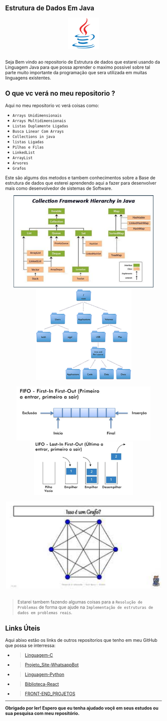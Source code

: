 ## Estrutura de Dados Em Java 

<div align="center" style="display: inline_block">
<img  alt="java" width="100" src="https://raw.githubusercontent.com/devicons/devicon/master/icons/java/java-original.svg">
</div>

<br>

Seja Bem vindo ao repositorio de Estrutura de dados que estarei usando da Linguagem Java para que possa aprender o maximo possivel sobre tal parte muito importante da programação que sera utilizada em muitas linguagens existentes.


## O que vc verá no meu repositorio ?

Aqui no meu repositorio vc verá coisas como: 

- `Arrays Unidimensionais`
- `Arrays Multidimensionais`
- `Listas Duplamente Ligadas`
- `Busca Linear Com Arrays`
- `Collections in java`
- `listas Ligadas`
- `Pilhas e Filas`
- `LinkedList`
- `ArrayList`
- `Árvores`
- `Grafos`

Este são algums dos metodos e tambem conhecimentos sobre a Base de estrutura de dados que esterei aprendendo aqui a fazer para desenvolver mais como desenvolvedor de sistemas de Software.

<div align="center" style="display: inline_block">
<img  alt="java" width="450" src="image/Colecoes em java.png">
<img  alt="java" width="309" src="image/arvore Estrutura de dados.png">
</div>

<br>

<div align="center" style="display: inline_block">
<img  alt="java" width="430" src="image/fila eestrutura de daos.jpg">
<img  alt="java" width="319" src="image/pihla estrutura de dados.jpg">
</div>

<br>

<div align="center" style="display: inline_block">
<img  alt="java" width="500" src="image/grafo estrutura de dados.jpg">
</div>

<br>

> Estarei tambem fazendo algumas coisas para a `Resolução de Problemas`   de forma que ajude na `Implementação de estruturas de dados em problemas reais`.

## Links Úteis

Aqui abixo estão os links de outros repositorios que tenho em meu GitHub que possa se interressa:

- >[Linguagem-C](https://github.com/Igornalves/Linguagem-C)
- >[Projeto_Site-WhatsappBot](https://github.com/Igornalves/Projeto_Site-WhatsappBot)
- >[Linguagem-Python](https://github.com/Igornalves/Linguagem-Python)
- >[Biblioteca-React](https://github.com/Igornalves/Biblioteca-React)
- >[FRONT-END_PROJETOS](https://github.com/Igornalves/FRONT-END_PROJETOS)

---

**Obrigado por ler! Espero que eu tenha ajudado voçê em seus estudos ou sua pesquisa com meu repositório.**